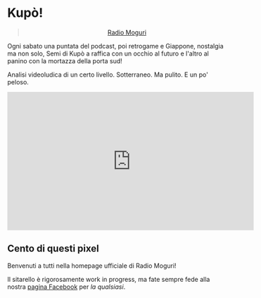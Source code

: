 # Kupò!

<center>
<div class="fb-page" data-href="https://www.facebook.com/radiomoguri/" data-tabs="timeline" data-width="500" data-small-header="false" data-adapt-container-width="true" data-hide-cover="false" data-show-facepile="true"><blockquote cite="https://www.facebook.com/radiomoguri/" class="fb-xfbml-parse-ignore"><a href="https://www.facebook.com/radiomoguri/">Radio Moguri</a></blockquote></div>
</center>

Ogni sabato una puntata del podcast, poi retrogame e Giappone, nostalgia ma non solo, Semi di Kupò a raffica con un occhio al futuro e l'altro al panino con la mortazza della porta sud!

Analisi videoludica di un certo livello. Sotterraneo. Ma pulito. E un po' peloso.

<iframe width="560" height="315" src="https://www.youtube.com/embed/OrO1WUqL1Q4" frameborder="0" allow="autoplay; encrypted-media" allowfullscreen></iframe>

## Cento di questi pixel

Benvenuti a tutti nella homepage ufficiale di Radio Moguri!

Il sitarello è rigorosamente work in progress, ma fate sempre fede alla nostra [pagina Facebook](https://www.facebook.com/radiomoguri/) per _la qualsiasi_.
